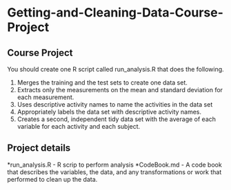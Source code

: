 
# Getting-and-Cleaning-Data-Course-Project


## Course Project

You should create one R script called run_analysis.R that does the following.

1. Merges the training and the test sets to create one data set.
2. Extracts only the measurements on the mean and standard deviation for each measurement.
3. Uses descriptive activity names to name the activities in the data set
4. Appropriately labels the data set with descriptive activity names.
5. Creates a second, independent tidy data set with the average of each variable for each activity and each subject.

## Project details 
*run_analysis.R - R scrip to perform analysis
*CodeBook.md -  A code book that describes the variables, the data, and any transformations or work that  performed to clean up the data.
